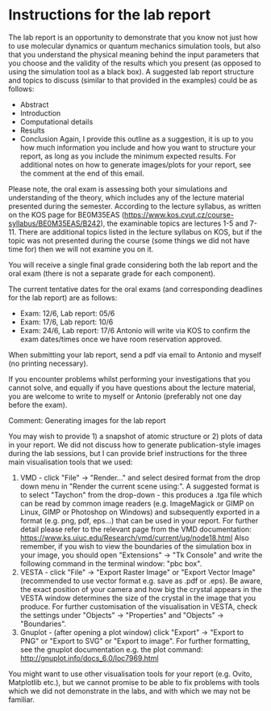 # Instructions for the lab report

The lab report is an opportunity to demonstrate that you know not just how to use molecular dynamics or quantum mechanics simulation tools, but also that you understand the physical meaning behind the input parameters that you choose and the validity of the results which you present (as opposed to using the simulation tool as a black box). A suggested lab report structure and topics to discuss (similar to that provided in the examples) could be as follows:
- Abstract
- Introduction
- Computational details
- Results
- Conclusion
Again, I provide this outline as a suggestion, it is up to you how much information you include and how you want to structure your report, as long as you include the minimum expected results. For additional notes on how to generate images/plots for your report, see the comment at the end of this email.

Please note, the oral exam is assessing both your simulations and understanding of the theory, which includes any of the lecture material presented during the semester. According to the lecture syllabus, as written on the KOS page for BE0M35EAS (https://www.kos.cvut.cz/course-syllabus/BE0M35EAS/B242), the examinable topics are lectures 1-5 and 7-11. There are additional topics listed in the lecture syllabus on KOS, but if the topic was not presented during the course (some things we did not have time for) then we will not examine you on it.

You will receive a single final grade considering both the lab report and the oral exam (there is not a separate grade for each component).

The current tentative dates for the oral exams (and corresponding deadlines for the lab report) are as follows:
- Exam: 12/6, Lab report: 05/6
- Exam: 17/6, Lab report: 10/6
- Exam: 24/6, Lab report: 17/6
Antonio will write via KOS to confirm the exam dates/times once we have room reservation approved.

When submitting your lab report, send a pdf via email to Antonio and myself (no printing necessary).

If you encounter problems whilst performing your investigations that you cannot solve, and equally if you have questions about the lecture material, you are welcome to write to myself or Antonio (preferably not one day before the exam).

Comment: Generating images for the lab report

You may wish to provide 1) a snapshot of atomic structure or 2) plots of data in your report. We did not discuss how to generate publication-style images during the lab sessions, but I can provide brief instructions for the three main visualisation tools that we used:
1. VMD - click "File" -> "Render..." and select desired format from the drop down menu in "Render the current scene using:". A suggested format is to select "Taychon" from the drop-down - this produces a .tga file which can be read by common image readers (e.g. ImageMagick or GIMP on Linux, GIMP or Photoshop on Windows) and subsequently exported in a format (e.g. png, pdf, eps...) that can be used in your report. For further detail please refer to the relevant page from the VMD documentation:
https://www.ks.uiuc.edu/Research/vmd/current/ug/node18.html
Also remember, if you wish to view the boundaries of the simulation box in your image, you should open "Extensions" -> "Tk Console" and write the following command in the terminal window: "pbc box".
2. VESTA - click "File" -> "Export Raster Image" or "Export Vector Image" (recommended to use vector format e.g. save as .pdf or .eps). Be aware, the exact position of your camera and how big the crystal appears in the VESTA window determines the size of the crystal in the image that you produce. For further customisation of the visualisation in VESTA, check the settings under "Objects" -> "Properties" and "Objects" -> "Boundaries".
3. Gnuplot - (after opening a plot window) click "Export" -> "Export to PNG" or "Export to SVG" or "Export to image". For further formatting, see the gnuplot documentation e.g. the plot command:
http://gnuplot.info/docs_6.0/loc7969.html

You might want to use other visualisation tools for your report (e.g. Ovito, Matplotlib etc.), but we cannot promise to be able to fix problems with tools which we did not demonstrate in the labs, and with which we may not be familiar.
